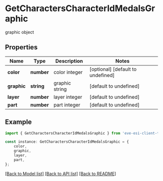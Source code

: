 # GetCharactersCharacterIdMedalsGraphic

graphic object

## Properties

Name | Type | Description | Notes
------------ | ------------- | ------------- | -------------
**color** | **number** | color integer | [optional] [default to undefined]
**graphic** | **string** | graphic string | [default to undefined]
**layer** | **number** | layer integer | [default to undefined]
**part** | **number** | part integer | [default to undefined]

## Example

```typescript
import { GetCharactersCharacterIdMedalsGraphic } from 'eve-esi-client-ts';

const instance: GetCharactersCharacterIdMedalsGraphic = {
    color,
    graphic,
    layer,
    part,
};
```

[[Back to Model list]](../README.md#documentation-for-models) [[Back to API list]](../README.md#documentation-for-api-endpoints) [[Back to README]](../README.md)
